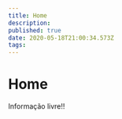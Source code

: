 ```yaml
---
title: Home
description: 
published: true
date: 2020-05-18T21:00:34.573Z
tags: 
---
```


# Home
Informação livre!!